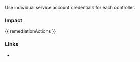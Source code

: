 
Use individual service account credentials for each controller.

### Impact
<!-- Add Impact here -->

<!-- DO NOT CHANGE -->
{{ remediationActions }}

### Links
- <cisbench>


